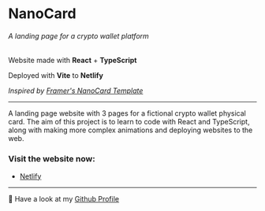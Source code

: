 # NanoCard

###### A landing page for a crypto wallet platform

Website made with **React** + **TypeScript**

Deployed with **Vite** to **Netlify**

_Inspired by [Framer's NanoCard Template](https://nanocard.framer.website/)_

---

A landing page website with 3 pages for a fictional crypto wallet physical card.
The aim of this project is to learn to code with React and TypeScript, along with making more complex animations and deploying websites to the web.

### Visit the website now:

- [Netlify](https://agstnh-nanocard.netlify.app/)

---

🚀 Have a look at my [Github Profile](https://github.com/diogoagostinho)
